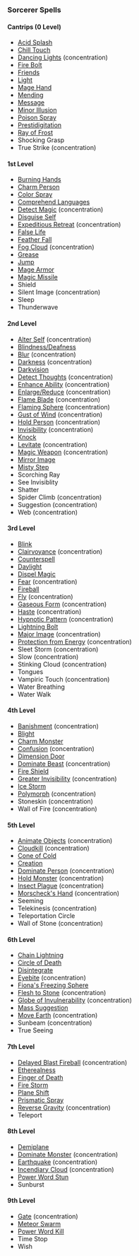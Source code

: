### Sorcerer Spells
<!-- Since Sorcerers don't have ritual casting, ritual spells are not marked as such. -->

#### Cantrips (0 Level)

- [Acid Splash](#Acid_Splash_acid_splash)
- [Chill Touch](#Chill_Touch_chill_touch)
- [Dancing Lights](#Dancing_Lights_dancing_lights) (concentration)
- [Fire Bolt](#Fire_Bolt_fire_bolt)
- [Friends](#Friends_friends)
- [Light](#Light_light)
- [Mage Hand](#Mage_Hand_mage_hand)
- [Mending](#Mending_mending)
- [Message](#Message_message)
- [Minor Illusion](#Minor_Illusion_minor_illusion)
- [Poison Spray](#Poison_Spray_poison_spray)
- [Prestidigitation](#Prestidigitation_prestidigitation)
- [Ray of Frost](#Ray_of_Frost_ray_of_frost)
- Shocking Grasp
- True Strike (concentration)

#### 1st Level

- [Burning Hands](#Burning_Hands_burning_hands)
- [Charm Person](#Charm_Person_charm_person)
- [Color Spray](#Color_Spray_color_spray)
- [Comprehend Languages](#Comprehend_Languages_comprehend_languages)
- [Detect Magic](#Detect_Magic_detect_magic) (concentration)
- [Disguise Self](#Disguise_Self_disguise_self)
- [Expeditious Retreat](#Expeditious_Retreat_expeditious_retreat) (concentration)
- [False Life](#False_Life_false_life)
- [Feather Fall](#Feather_Fall_feather_fall)
- [Fog Cloud](#Fog_Cloud_fog_cloud) (concentration)
- [Grease](#Grease_grease)
- [Jump](#Jump_jump)
- [Mage Armor](#Mage_Armor_mage_armor)
- [Magic Missile](#Magic_Missile_magic_missile)
- Shield
- Silent Image (concentration)
- Sleep
- Thunderwave

#### 2nd Level

- [Alter Self](#Alter_Self_alter_self) (concentration)
- [Blindness/Deafness](#Blindness_Deafness_blindnessdeafness)
- [Blur](#Blur_blur) (concentration)
- [Darkness](#Darkness_darkness) (concentration)
- [Darkvision](#Darkvision_darkvision)
- [Detect Thoughts](#Detect_Thoughts_detect_thoughts) (concentration)
- [Enhance Ability](#Enhance_Ability_enhance_ability) (concentration)
- [Enlarge/Reduce](#Enlarge_Reduce_enlargereduce) (concentration)
- [Flame Blade](#Flame_Blade_flame_blade) (concentration)
- [Flaming Sphere](#Flaming_Sphere_flaming_sphere) (concentration)
- [Gust of Wind](#Gust_of_Wind_gust_of_wind) (concentration)
- [Hold Person](#Hold_Person_hold_person) (concentration)
- [Invisibility](#Invisibility_invisibility) (concentration)
- [Knock](#Knock_knock)
- [Levitate](#Levitate_levitate) (concentration)
- [Magic Weapon](#Magic_Weapon_magic_weapon) (concentration)
- [Mirror Image](#Mirror_Image_mirror_image)
- [Misty Step](#Misty_Step_misty_step)
- Scorching Ray
- See Invisiblity
- Shatter
- Spider Climb (concentration)
- Suggestion (concentration)
- Web (concentration)

#### 3rd Level

- [Blink](#Blink_blink)
- [Clairvoyance](#Clairvoyance_clairvoyance) (concentration)
- [Counterspell](#Counterspell_counterspell)
- [Daylight](#Daylight_daylight)
- [Dispel Magic](#Dispel_Magic_dispel_magic)
- [Fear](#Fear_fear) (concentration)
- [Fireball](#Fireball_fireball)
- [Fly](#Fly_fly) (concentration)
- [Gaseous Form](#Gaseous_Form_gaseous_form) (concentration)
- [Haste](#Haste_haste) (concentration)
- [Hypnotic Pattern](#Hypnotic_Pattern_hypnotic_pattern) (concentration)
- [Lightning Bolt](#Lightning_Bolt_lightning_bolt)
- [Major Image](#Major_Image_major_image) (concentration)
- [Protection from Energy](#Protection_from_Energy_protection_from_energy) (concentration)
- Sleet Storm (concentration)
- Slow (concentration)
- Stinking Cloud (concentration)
- Tongues
- Vampiric Touch (concentration)
- Water Breathing
- Water Walk

#### 4th Level

- [Banishment](#Banishment_banishment) (concentration)
- [Blight](#Blight_blight)
- [Charm Monster](#Charm_Monster_charm_monster)
- [Confusion](#Confusion_confusion) (concentration)
- [Dimension Door](#Dimension_Door_dimension_door)
- [Dominate Beast](#Dominate_Beast_dominate_beast) (concentration)
- [Fire Shield](#Fire_Shield_fire_shield)
- [Greater Invisibility](#Greater_Invisibility_greater_invisibility) (concentration)
- [Ice Storm](#Ice_Storm_ice_storm)
- [Polymorph](#Polymorph_polymorph) (concentration)
- Stoneskin (concentration)
- Wall of Fire (concentration)

#### 5th Level

- [Animate Objects](#Animate_Objects_animate_objects) (concentration)
- [Cloudkill](#Cloudkill) (concentration)
- [Cone of Cold](#Cone_of_Cold_cone_of_cold)
- [Creation](#Creation_creation)
- [Dominate Person](#Dominate_Person_dominate_person) (concentration)
- [Hold Monster](#Hold_Monster_hold_monster) (concentration)
- [Insect Plague](#Insect_Plague_insect_plague) (concentration)
- [Morscheck's Hand](#Morschecks_Hand_morschecks_hand) <!-- previously "Arcane Hand" --> (concentration)
- Seeming
- Telekinesis (concentration)
- Teleportation Circle
- Wall of Stone (concentration)

#### 6th Level

- [Chain Lightning](#Chain_Lightning_chain_lightning)
- [Circle of Death](#Circle_of_Death_circle_of_death)
- [Disintegrate](#Disintegrate_disintegrate)
- [Eyebite](#Eyebite_eyebite) (concentration)
- [Fiona's Freezing Sphere](#Fionas_Freezing_Sphere_fionas_freezing_sphere) <!-- previously "Freezing Sphere" -->
- [Flesh to Stone](#Flesh_to_Stone_flesh_to_stone) (concentration)
- [Globe of Invulnerability](#Globe_of_Invulnerability_globe_of_invulnerability) (concentration)
- [Mass Suggestion](#Mass_Suggestion_mass_suggestion)
- [Move Earth](#Move_Earth_move_earth) (concentration)
- Sunbeam (concentration)
- True Seeing

#### 7th Level

- [Delayed Blast Fireball](#Delayed_Blast_Fireball_delayed_blast_fireball) (concentration)
- [Etherealness](#Etherealness_etherealness)
- [Finger of Death](#Finger_of_Death_finger_of_death)
- [Fire Storm](#Fire_Storm_fire_storm)
- [Plane Shift](#Plane_Shift_plane_shift)
- [Prismatic Spray](#Prismatic_Spray_prismatic_spray)
- [Reverse Gravity](#Reverse_Gravity_reverse_gravity) (concentration)
- Teleport

#### 8th Level

- [Demiplane](#Demiplane_demiplane)
- [Dominate Monster](#Dominate_Monster_dominate_monster) (concentration)
- [Earthquake](#Earthquake_earthquake) (concentration)
- [Incendiary Cloud](#Incendiary_Cloud_incendiary_cloud) (concentration)
- [Power Word Stun](#Power_Word_Stun_power_word_stun)
- Sunburst

#### 9th Level

- [Gate](#Gate_gate) (concentration)
- [Meteor Swarm](#Meteor_Swarm_meteor_swarm)
- [Power Word Kill](#Power_Word_Kill_power_word_kill)
- Time Stop
- Wish
